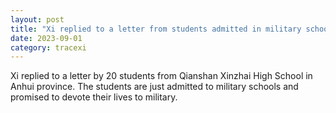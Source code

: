 ```yaml
---
layout: post
title: "Xi replied to a letter from students admitted in military school"
date: 2023-09-01
category: tracexi
---
```


Xi replied to a letter by 20 students from Qianshan Xinzhai High School in Anhui province. The students are just admitted to military schools and promised to devote their lives to military.  